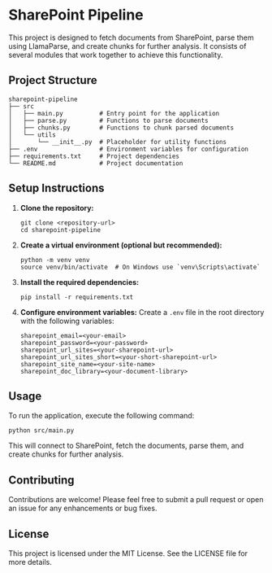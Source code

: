# SharePoint Pipeline

This project is designed to fetch documents from SharePoint, parse them using LlamaParse, and create chunks for further analysis. It consists of several modules that work together to achieve this functionality.

## Project Structure

```
sharepoint-pipeline
├── src
│   ├── main.py          # Entry point for the application
│   ├── parse.py         # Functions to parse documents
│   ├── chunks.py        # Functions to chunk parsed documents
│   └── utils
│       └── __init__.py  # Placeholder for utility functions
├── .env                 # Environment variables for configuration
├── requirements.txt     # Project dependencies
└── README.md            # Project documentation
```

## Setup Instructions

1. **Clone the repository:**
   ```
   git clone <repository-url>
   cd sharepoint-pipeline
   ```

2. **Create a virtual environment (optional but recommended):**
   ```
   python -m venv venv
   source venv/bin/activate  # On Windows use `venv\Scripts\activate`
   ```

3. **Install the required dependencies:**
   ```
   pip install -r requirements.txt
   ```

4. **Configure environment variables:**
   Create a `.env` file in the root directory with the following variables:
   ```
   sharepoint_email=<your-email>
   sharepoint_password=<your-password>
   sharepoint_url_sites=<your-sharepoint-url>
   sharepoint_url_sites_short=<your-short-sharepoint-url>
   sharepoint_site_name=<your-site-name>
   sharepoint_doc_library=<your-document-library>
   ```

## Usage

To run the application, execute the following command:
```
python src/main.py
```

This will connect to SharePoint, fetch the documents, parse them, and create chunks for further analysis.

## Contributing

Contributions are welcome! Please feel free to submit a pull request or open an issue for any enhancements or bug fixes.

## License

This project is licensed under the MIT License. See the LICENSE file for more details.